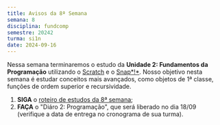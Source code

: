 ```yaml
---
title: Avisos da 8ª Semana
semana: 8
disciplina: fundcomp
semestre: 20242
turma: si1n
date: 2024-09-16
---
```


Nessa semana terminaremos o estudo da **Unidade 2: Fundamentos da Programação**
utilizando o [Scratch](https://scratch.mit.edu/) e o
[Snap*!*](https://snap.berkeley.edu/). Nosso objetivo nesta semana é estudar
conceitos mais avançados, como objetos de 1ª classe, funções de ordem superior e
recursividade.

1. **SIGA** o [roteiro de estudos da 8ª
   semana](/disciplinas/fundamentos_computacao/estudo/#re8sem);
1. **FAÇA** o "Diáro 2: Programação", que será liberado no dia 18/09 (verifique
   a data de entrega no cronograma de sua turma).
